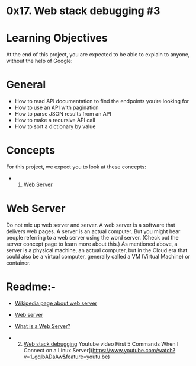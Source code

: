 # 0x17. Web stack debugging #3

# Learning Objectives
At the end of this project, you are expected to be able to explain to anyone, without the help of Google:

# General
- How to read API documentation to find the endpoints you’re looking for
- How to use an API with pagination
- How to parse JSON results from an API
- How to make a recursive API call
- How to sort a dictionary by value

# Concepts
For this project, we expect you to look at these concepts:
- 1. [Web Server](https://intranet.alxswe.com/concepts/17)
# Web Server
Do not mix up web server and server.
A web server is a software that delivers web pages. A server is an actual computer.
But you might hear people referring to a web server using the word server. (Check out the server concept page to learn more about this.)
As mentioned above, a server is a physical machine, an actual computer, but in the Cloud era that could also be a virtual computer, generally called a VM (Virtual Machine) or container.
# Readme:-
- [Wikipedia page about web server](https://en.wikipedia.org/wiki/Web_server)
- [Web server](https://developer.mozilla.org/en-US/docs/Learn/Common_questions/Web_mechanics/What_is_a_web_server)
- [What is a Web Server?](https://developer.mozilla.org/en-US/docs/Learn/Common_questions/Web_mechanics/What_is_a_web_server)

- 2. [Web stack debugging](https://intranet.alxswe.com/concepts/68)
Youtube video First 5 Commands When I Connect on a Linux Server](https://www.youtube.com/watch?v=1_gqlbADaAw&feature=youtu.be)
